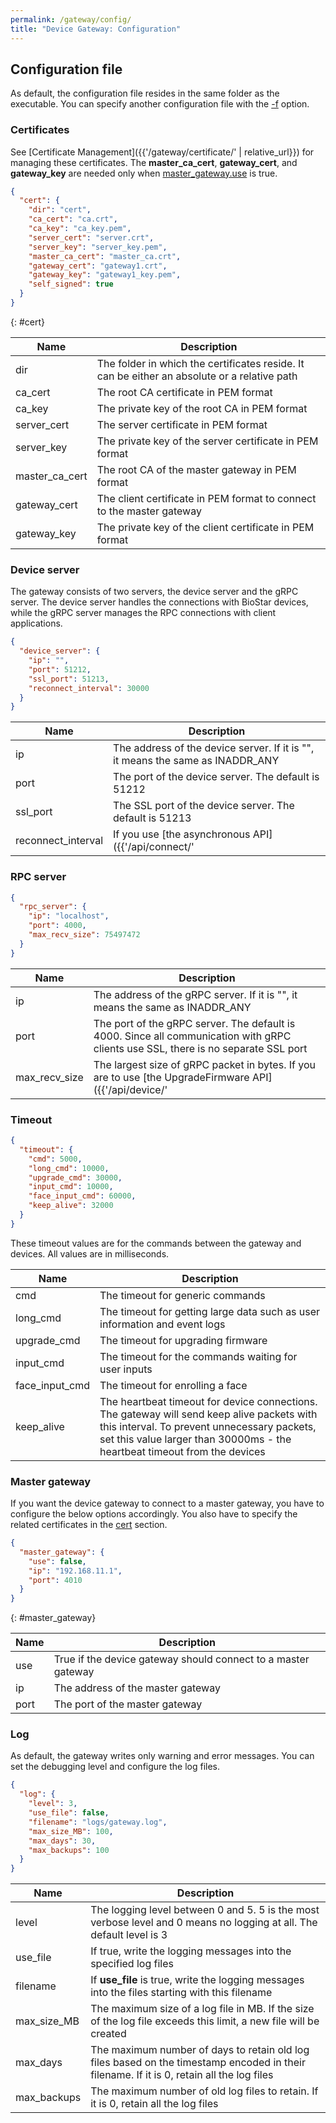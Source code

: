 ```yaml
---
permalink: /gateway/config/
title: "Device Gateway: Configuration"
---
```


## Configuration file

As default, the configuration file resides in the same folder as the executable. You can specify another configuration file with the [-f](#command-line-options) option. 

### Certificates

See [Certificate Management]({{'/gateway/certificate/' | relative_url}}) for managing these certificates. The __master_ca_cert__, __gateway_cert__, and __gateway_key__ are needed only when [master_gateway.use](#master_gateway) is true. 

```json
{
  "cert": {
    "dir": "cert",
    "ca_cert": "ca.crt",
    "ca_key": "ca_key.pem",
    "server_cert": "server.crt",
    "server_key": "server_key.pem",
    "master_ca_cert": "master_ca.crt",
    "gateway_cert": "gateway1.crt",
    "gateway_key": "gateway1_key.pem",
    "self_signed": true
  }
}
```
{: #cert}

| Name | Description |
| -----| ----------- |
| dir  | The folder in which the certificates reside. It can be either an absolute or a relative path |
| ca_cert | The root CA certificate in PEM format |
| ca_key | The private key of the root CA in PEM format | 
| server_cert | The server certificate in PEM format |
| server_key | The private key of the server certificate in PEM format |
| master_ca_cert | The root CA of the master gateway in PEM format |
| gateway_cert | The client certificate in PEM format to connect to the master gateway  |
| gateway_key | The private key of the client certificate in PEM format |

### Device server

The gateway consists of two servers, the device server and the gRPC server. The device server handles the connections with BioStar devices, while the gRPC server manages the RPC connections with client applications. 

```json
{
  "device_server": {
    "ip": "",
    "port": 51212,
    "ssl_port": 51213,
    "reconnect_interval": 30000
  }
}
```

| Name | Description |
| -----| ----------- |
| ip  | The address of the device server. If it is "", it means the same as INADDR_ANY |
| port | The port of the device server. The default is 51212 |
| ssl_port | The SSL port of the device server. The default is 51213 |
| reconnect_interval | If you use [the asynchronous API]({{'/api/connect/' | relative_url}}#asynchronous-connection), the gateway will try to reconnect to a disconnected device after this interval in milliseconds. |


### RPC server

```json
{
  "rpc_server": {
    "ip": "localhost",
    "port": 4000,
    "max_recv_size": 75497472
  }
}
```

| Name | Description |
| -----| ----------- |
| ip  | The address of the gRPC server. If it is "", it means the same as INADDR_ANY |
| port | The port of the gRPC server. The default is 4000. Since all communication with gRPC clients use SSL, there is no separate SSL port |
| max_recv_size | The largest size of gRPC packet in bytes. If you are to use [the UpgradeFirmware API]({{'/api/device/' | relative_url}}#upgradefirmware), it should be larger than the size of the firmware file | 


### Timeout

```json
{
  "timeout": {
    "cmd": 5000,
    "long_cmd": 10000,
    "upgrade_cmd": 30000,
    "input_cmd": 10000,
    "face_input_cmd": 60000,
    "keep_alive": 32000
  }
}
```

These timeout values are for the commands between the gateway and devices. All values are in milliseconds. 

| Name | Description |
| -----| ----------- |
| cmd | The timeout for generic commands |
| long_cmd | The timeout for getting large data such as user information and event logs |
| upgrade_cmd | The timeout for upgrading firmware |
| input_cmd | The timeout for the commands waiting for user inputs |
| face_input_cmd | The timeout for enrolling a face |
| keep_alive | The heartbeat timeout for device connections. The gateway will send keep alive packets with this interval. To prevent unnecessary packets, set this value larger than 30000ms - the heartbeat timeout from the devices |


### Master gateway

If you want the device gateway to connect to a master gateway, you have to configure the below options accordingly. You also have to specify the related certificates in the [cert](#certificates) section. 

```json
{
  "master_gateway": {
    "use": false,
    "ip": "192.168.11.1",
    "port": 4010
  }
}
```
{: #master_gateway}

| Name | Description |
| -----| ----------- |
| use | True if the device gateway should connect to a master gateway |
| ip | The address of the master gateway |
| port | The port of the master gateway |

### Log

As default, the gateway writes only warning and error messages. You can set the debugging level and configure the log files.

```json
{
  "log": {
    "level": 3,
    "use_file": false,
    "filename": "logs/gateway.log",
    "max_size_MB": 100,
    "max_days": 30,
    "max_backups": 100
  }
}
```  

| Name | Description |
| -----| ----------- |
| level | The logging level between 0 and 5. 5 is the most verbose level and 0 means no logging at all. The default level is 3 |
| use_file | If true, write the logging messages into the specified log files |
| filename | If __use_file__ is true, write the logging messages into the files starting with this filename |
| max_size_MB | The maximum size of a log file in MB. If the size of the log file exceeds this limit, a new file will be created |
| max_days | The maximum number of days to retain old log files based on the timestamp encoded in their filename. If it is 0, retain all the log files |
| max_backups | The maximum number of old log files to retain. If it is 0, retain all the log files |


